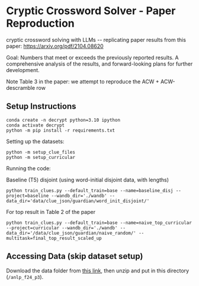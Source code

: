 # Cryptic Crossword Solver - Paper Reproduction
cryptic crossword solving with LLMs -- replicating paper results from this paper: https://arxiv.org/pdf/2104.08620

Goal: Numbers that meet or exceeds the previously reported results. A comprehensive analysis of the results, and forward-looking plans for further development.

Note Table 3 in the paper: we attempt to reproduce the ACW + ACW-descramble row

## Setup Instructions

```
conda create -n decrypt python=3.10 ipython
conda activate decrypt
python -m pip install -r requirements.txt
```

Setting up the datasets: 

```
python -m setup_clue_files
python -m setup_curricular
```

Running the code: 


Baseline (T5) disjoint (using word-initial disjoint data, with lengths)
```
python train_clues.py --default_train=base --name=baseline_disj --project=baseline --wandb_dir='./wandb' --data_dir='data/clue_json/guardian/word_init_disjoint/'
```

For top result in Table 2 of the paper

```
python train_clues.py --default_train=base --name=naive_top_curricular --project=curricular --wandb_dir='./wandb' --data_dir='/data/clue_json/guardian/naive_random/' --multitask=final_top_result_scaled_up
```

## Accessing Data (skip dataset setup)

Download the data folder from [this link](https://drive.google.com/file/d/1gJLNPqzeCq6uIp_cXujjixKYWT1h9Z09/view?usp=sharing), then unzip and put in this directory (`/anlp_f24_p3`). 
